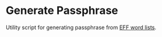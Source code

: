 # Generate Passphrase

Utility script for generating passphrase from [EFF word lists][eff_wordlists].


[eff_wordlists]: https://www.eff.org/deeplinks/2016/07/new-wordlists-random-passphrases
